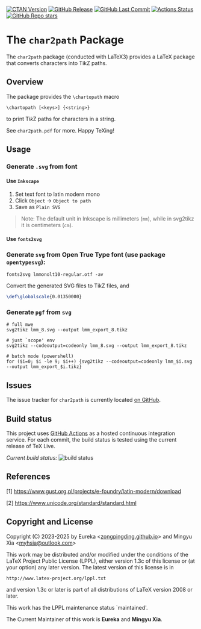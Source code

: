 [![CTAN Version](https://img.shields.io/ctan/v/char2path)](https://ctan.org/pkg/char2path)
[![GitHub Release](https://img.shields.io/github/v/release/zongpingding/char2path)](https://github.com/zongpingding/char2path/releases/latest)
[![GitHub Last Commit](https://img.shields.io/github/last-commit/zongpingding/char2path)](https://github.com/zongpingding/char2path/commits)
[![Actions Status](https://github.com/zongpingding/char2path/actions/workflows/main.yaml/badge.svg?branch=main)](https://github.com/zongpingding/char2path/actions)
[![GitHub Repo stars](https://img.shields.io/github/stars/zongpingding/char2path)](https://github.com/zongpingding/char2path)

The `char2path` Package
=======================

The `char2path` package (conducted with LaTeX3) provides
a LaTeX package that converts characters into TikZ paths.

Overview
--------

The package provides the `\chartopath` macro

    \chartopath [<keys>] {<string>}

to print Ti*k*Z paths for characters in a string.

See `char2path.pdf` for more. Happy TeXing!

Usage
-----

### Generate `.svg` from font

#### Use `Inkscape`

1. Set text font to latin modern mono
2. Click `Object` -> `Object to path`
3. Save as `Plain SVG`

> Note: The default unit in Inkscape is millimeters (`mm`), while in svg2tikz it is centimeters (`cm`).

#### Use `fonts2svg`

### Generate `svg` from Open True Type font (use package `opentypesvg`):

```shell
fonts2svg lmmonolt10-regular.otf -av
```

Convert the generated SVG files to TikZ files, and

```tex
\def\globalscale{0.01350000}
```

### Generate `pgf` from `svg`

```shell
# full mwe
svg2tikz lmm_8.svg --output lmm_export_8.tikz

# just `scope' env
svg2tikz --codeoutput=codeonly lmm_8.svg --output lmm_export_8.tikz

# batch mode (powershell)
for ($i=0; $i -le 9; $i++) {svg2tikz --codeoutput=codeonly lmm_$i.svg --output lmm_export_$i.tikz}
```

Issues
------

The issue tracker for `char2path` is currently located
[on GitHub](https://github.com/zongpingding/char2path/issues).

Build status
------------

This project uses [GitHub Actions](https://github.com/features/actions)
as a hosted continuous integration service. For each commit, the build status
is tested using the current release of TeX Live.

_Current build status:_ ![build status](https://github.com/zongpingding/char2path/actions/workflows/main.yaml/badge.svg?branch=main)

References
----------

\[1\] https://www.gust.org.pl/projects/e-foundry/latin-modern/download

\[2\] https://www.unicode.org/standard/standard.html

Copyright and License
---------------------

Copyright (C) 2023-2025 by Eureka <[zongpingding.github.io](https://zongpingding.github.io)> and
Mingyu Xia <[myhsia@outlook.com](mailto:myhsia@outlook.com)>

This work may be distributed and/or modified under the conditions
of the LaTeX Project Public License (LPPL), either version 1.3c of
this license or (at your option) any later version.
The latest version of this license is in

    http://www.latex-project.org/lppl.txt

and version 1.3c or later is part of all distributions of LaTeX
version 2008 or later.

This work has the LPPL maintenance status `maintained'.

The Current Maintainer of this work is **Eureka** and **Mingyu Xia**.
